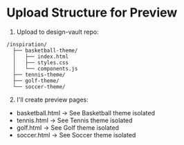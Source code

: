 # Upload Structure for Preview

1. Upload to design-vault repo:
```
/inspiration/
  ├── basketball-theme/
  │   ├── index.html
  │   ├── styles.css
  │   └── components.js
  ├── tennis-theme/
  ├── golf-theme/
  └── soccer-theme/
```

2. I'll create preview pages:
- basketball.html → See Basketball theme isolated
- tennis.html → See Tennis theme isolated  
- golf.html → See Golf theme isolated
- soccer.html → See Soccer theme isolated